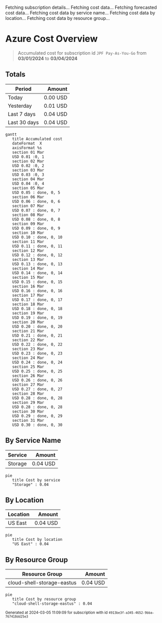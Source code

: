 Fetching subscription details...
Fetching cost data...
Fetching forecasted cost data...
Fetching cost data by service name...
Fetching cost data by location...
Fetching cost data by resource group...
# Azure Cost Overview

> Accumulated cost for subscription id `JPF Pay-As-You-Go` from **03/01/2024** to **03/04/2024**

## Totals

|Period|Amount|
|---|---:|
|Today|0.00 USD|
|Yesterday|0.01 USD|
|Last 7 days|0.04 USD|
|Last 30 days|0.04 USD|

```mermaid
gantt
   title Accumulated cost
   dateFormat  X
   axisFormat %s
   section 01 Mar
   USD 0.01 :0, 1
   section 02 Mar
   USD 0.02 :0, 2
   section 03 Mar
   USD 0.03 :0, 3
   section 04 Mar
   USD 0.04 :0, 4
   section 05 Mar
   USD 0.05 : done, 0, 5
   section 06 Mar
   USD 0.06 : done, 0, 6
   section 07 Mar
   USD 0.07 : done, 0, 7
   section 08 Mar
   USD 0.08 : done, 0, 8
   section 09 Mar
   USD 0.09 : done, 0, 9
   section 10 Mar
   USD 0.10 : done, 0, 10
   section 11 Mar
   USD 0.11 : done, 0, 11
   section 12 Mar
   USD 0.12 : done, 0, 12
   section 13 Mar
   USD 0.13 : done, 0, 13
   section 14 Mar
   USD 0.14 : done, 0, 14
   section 15 Mar
   USD 0.15 : done, 0, 15
   section 16 Mar
   USD 0.16 : done, 0, 16
   section 17 Mar
   USD 0.17 : done, 0, 17
   section 18 Mar
   USD 0.18 : done, 0, 18
   section 19 Mar
   USD 0.19 : done, 0, 19
   section 20 Mar
   USD 0.20 : done, 0, 20
   section 21 Mar
   USD 0.21 : done, 0, 21
   section 22 Mar
   USD 0.22 : done, 0, 22
   section 23 Mar
   USD 0.23 : done, 0, 23
   section 24 Mar
   USD 0.24 : done, 0, 24
   section 25 Mar
   USD 0.25 : done, 0, 25
   section 26 Mar
   USD 0.26 : done, 0, 26
   section 27 Mar
   USD 0.27 : done, 0, 27
   section 28 Mar
   USD 0.28 : done, 0, 28
   section 29 Mar
   USD 0.28 : done, 0, 28
   section 30 Mar
   USD 0.29 : done, 0, 29
   section 31 Mar
   USD 0.30 : done, 0, 30
```

## By Service Name

|Service|Amount|
|---|---:|
|Storage|0.04 USD|

```mermaid
pie
   title Cost by service
   "Storage" : 0.04
```

## By Location

|Location|Amount|
|---|---:|
|US East|0.04 USD|

```mermaid
pie
   title Cost by location
   "US East" : 0.04
```

## By Resource Group

|Resource Group|Amount|
|---|---:|
|cloud-shell-storage-eastus|0.04 USD|

```mermaid
pie
   title Cost by resource group
   "cloud-shell-storage-eastus" : 0.04
```

<sup>Generated at 2024-03-05 11:09:09 for subscription with id `4913be3f-a345-4652-9bba-767418dd25e3`</sup>
